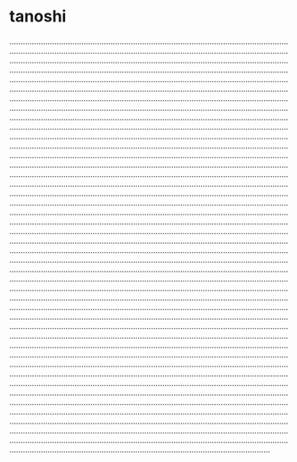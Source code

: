 # tanoshi
........................................................................................................................................................................................................................................................................................................................................................................................................................................................................................................................................................................................................................................................................................................................................................................................................................................................................................................................................................................................................................................................................................................................................................................................................................................................................................................................................................................................................................................................................................................................................................................................................................................................................................................................................................................................................................................................................................................................................................................................................................................................................................................................................................................................................................................................................................................................................................................................................................................................................................................................................................................................................................................................................................................................................................................................................................................................................................................................................................................................................................................................................................................................................................................................................................................................................................................................................................................................................................................................................................................................................................................................................................................................................................................................................................................................................................................................................................................................................................................................................................................................................................................................................................................................................................................................................................................................................................................................................................................................................................................................................................................................................................................................................................................................................................................................................................................................................................................................................................................................................................................................................................................................................................................................................................................................................................................................................................................................................................................................................................................................................................................................................................................................................